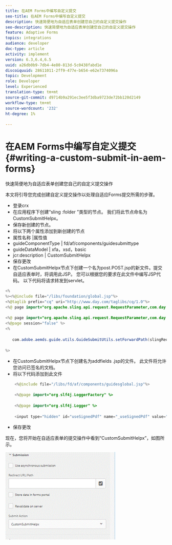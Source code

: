 ```yaml
---
title: 在AEM Forms中编写自定义提交
seo-title: 在AEM Forms中编写自定义提交
description: 快速简便地为自适应表单创建您自己的自定义提交操作
seo-description: 快速简便地为自适应表单创建您自己的自定义提交操作
feature: Adaptive Forms
topics: integrations
audience: developer
doc-type: article
activity: implement
version: 6.3,6.4,6.5
uuid: a26db0b9-7db4-4e80-813d-5c0438fabd1e
discoiquuid: 28611011-2ff9-477e-b654-e62e7374096a
topic: Development
role: Developer
level: Experienced
translation-type: tm+mt
source-git-commit: d9714b9a291ec3ee5f3dba9723de72bb120d2149
workflow-type: tm+mt
source-wordcount: '232'
ht-degree: 1%

---
```



# 在AEM Forms中编写自定义提交{#writing-a-custom-submit-in-aem-forms}

快速简便地为自适应表单创建您自己的自定义提交操作

本文将引导您完成创建自定义提交操作以处理自适应Forms提交所需的步骤。

* 登录crx
* 在应用程序下创建“sling :folder ”类型的节点。 我们将此节点命名为CustomSubmitHelpx。
* 保存新创建的节点。
* 将以下两个属性添加到新创建的节点
* 属性名称       |属性值
* guideComponentType | fd/af/components/guidesubmittype
* guideDataModel     | xfa，xsd，basic
* jcr:description   | CustomSubmitHelpx
* 保存更改
* 在CustomSubmitHelpx节点下创建一个名为post.POST.jsp的新文件。提交自适应表单时，将调用此JSP。 您可以根据您的要求在此文件中编写JSP代码。 以下代码将请求转发到servlet。

```java
<%
%><%@include file="/libs/foundation/global.jsp"%>
<%@taglib prefix="cq" uri="http://www.day.com/taglibs/cq/1.0"%>
<%@ page import="org.apache.sling.api.request.RequestParameter,com.day.cq.wcm.api.WCMMode,com.adobe.forms.common.submitutils.CustomParameterRequest,com.adobe.aemds.guide.submitutils.*" %>

<%@ page import="org.apache.sling.api.request.RequestParameter,com.day.cq.wcm.api.WCMMode" %>
<%@page session="false" %>
<%

   com.adobe.aemds.guide.utils.GuideSubmitUtils.setForwardPath(slingRequest,"/bin/storeafsubmission",null,null);

%>
```

* 在CustomSubmitHelpx节点下创建名为addfields .jsp的文件。 此文件将允许您访问已签名的文档。
* 将以下代码添加到此文件

```java
    <%@include file="/libs/fd/af/components/guidesglobal.jsp"%>

    <%@page import="org.slf4j.LoggerFactory" %>

    <%@page import="org.slf4j.Logger" %>

    <input type="hidden" id="useSignedPdf" name="_useSignedPdf" value=""/>;
```

* 保存更改

现在，您将开始在自适应表单的提交操作中看到“CustomSubmitHelpx”，如图所示。

![具有自定义提交的自适应表单](assets/capture-2.gif)

